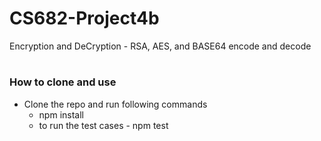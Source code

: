 # CS682-Project4b
Encryption and DeCryption - RSA, AES, and  BASE64 encode and decode

# <h3>How to clone and use</h3>
   * Clone the repo and run following commands
      * npm install
      * to run the test cases - npm test
